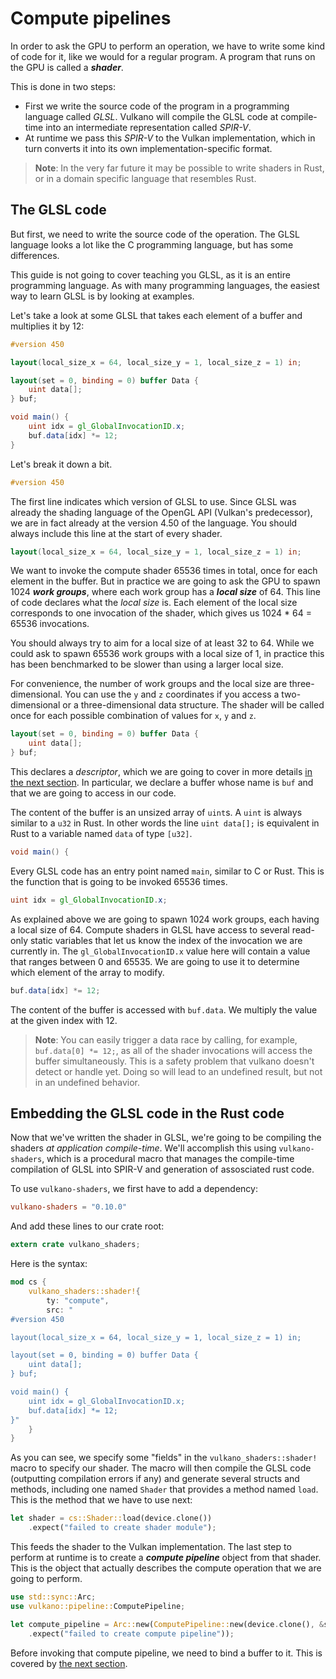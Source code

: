 # Compute pipelines

In order to ask the GPU to perform an operation, we have to write some kind of code for it, like we
would for a regular program. A program that runs on the GPU is called a ***shader***.

This is done in two steps:

- First we write the source code of the program in a programming language called *GLSL*. Vulkano
  will compile the GLSL code at compile-time into an intermediate representation called *SPIR-V*.
- At runtime we pass this *SPIR-V* to the Vulkan implementation, which in turn converts it into
  its own implementation-specific format.

<center><object data="/guide-compute-pipeline-1.svg"></object></center>

> **Note**: In the very far future it may be possible to write shaders in Rust, or in a
> domain specific language that resembles Rust.

## The GLSL code

But first, we need to write the source code of the operation. The GLSL language looks a lot like
the C programming language, but has some differences.

This guide is not going to cover teaching you GLSL, as it is an entire programming language. As with 
many programming languages, the easiest way to learn GLSL is by looking at examples.

Let's take a look at some GLSL that takes each element of a buffer and multiplies it by 12:

```glsl
#version 450

layout(local_size_x = 64, local_size_y = 1, local_size_z = 1) in;

layout(set = 0, binding = 0) buffer Data {
    uint data[];
} buf;

void main() {
    uint idx = gl_GlobalInvocationID.x;
    buf.data[idx] *= 12;
}
```

Let's break it down a bit.

```glsl
#version 450
```

The first line indicates which version of GLSL to use. Since GLSL was already the shading language
of the OpenGL API (Vulkan's predecessor), we are in fact already at the version 4.50 of the
language. You should always include this line at the start of every shader.

```glsl
layout(local_size_x = 64, local_size_y = 1, local_size_z = 1) in;
```

We want to invoke the compute shader 65536 times in total, once for each element in the buffer.
But in practice we are going to ask the GPU to spawn 1024 ***work groups***, where each work group
has a ***local size*** of 64. This line of code declares what the *local size* is. Each element of
the local size corresponds to one invocation of the shader, which gives us 1024 * 64 = 65536
invocations.

You should always try to aim for a local size of at least 32 to 64. While we could ask to spawn
65536 work groups with a local size of 1, in practice this has been benchmarked to be slower than
using a larger local size.

For convenience, the number of work groups and the local size are three-dimensional. You can use
the `y` and `z` coordinates if you access a two-dimensional or a three-dimensional data structure.
The shader will be called once for each possible combination of values for `x`, `y` and `z`.

```glsl
layout(set = 0, binding = 0) buffer Data {
    uint data[];
} buf;
```

This declares a *descriptor*, which we are going to cover in more details [in the next
section](/guide/descriptor-sets). In particular, we declare a buffer whose name is `buf` and that
we are going to access in our code.

The content of the buffer is an unsized array of `uint`s. A `uint` is always similar to a `u32`
in Rust. In other words the line `uint data[];` is equivalent in Rust to a variable named `data`
of type `[u32]`.

```glsl
void main() {
```

Every GLSL code has an entry point named `main`, similar to C or Rust. This is the function that
is going to be invoked 65536 times.

```glsl
uint idx = gl_GlobalInvocationID.x;
```

As explained above we are going to spawn 1024 work groups, each having a local size of 64. Compute
shaders in GLSL have access to several read-only static variables that let us know the index of
the invocation we are currently in. The `gl_GlobalInvocationID.x` value here will contain a value
that ranges between 0 and 65535. We are going to use it to determine which element of the array
to modify.

```glsl
buf.data[idx] *= 12;
```

The content of the buffer is accessed with `buf.data`. We multiply the value at the given index
with 12.

> **Note**: You can easily trigger a data race by calling, for example, `buf.data[0] *= 12;`, as all
> of the shader invocations will access the buffer simultaneously. This is a safety problem that
> vulkano doesn't detect or handle yet. Doing so will lead to an undefined result, but not in an
> undefined behavior.

## Embedding the GLSL code in the Rust code

Now that we've written the shader in GLSL, we're going to be compiling the shaders *at 
application compile-time*. We'll accomplish this using `vulkano-shaders`, which is a procedural macro that manages the compile-time compilation of GLSL into SPIR-V and generation of assosciated rust code.

To use `vulkano-shaders`, we first have to add a dependency:

```toml
vulkano-shaders = "0.10.0"
```

And add these lines to our crate root:

```rust
extern crate vulkano_shaders;
```

Here is the syntax:

```rust
mod cs {
    vulkano_shaders::shader!{
        ty: "compute",
        src: "
#version 450

layout(local_size_x = 64, local_size_y = 1, local_size_z = 1) in;

layout(set = 0, binding = 0) buffer Data {
    uint data[];
} buf;

void main() {
    uint idx = gl_GlobalInvocationID.x;
    buf.data[idx] *= 12;
}"
    }
}
```

As you can see, we specify some "fields" in the `vulkano_shaders::shader!` macro to specify our shader.
The macro will then compile the GLSL code (outputting compilation errors if any) and generate several structs and methods, including one named `Shader` that provides a method named `load`.
This is the method that we have to use next:

```rust
let shader = cs::Shader::load(device.clone())
    .expect("failed to create shader module");
```

This feeds the shader to the Vulkan implementation. The last step to perform at runtime is to
create a ***compute pipeline*** object from that shader. This is the object that actually describes
the compute operation that we are going to perform.

```rust
use std::sync::Arc;
use vulkano::pipeline::ComputePipeline;

let compute_pipeline = Arc::new(ComputePipeline::new(device.clone(), &shader.main_entry_point(), &())
    .expect("failed to create compute pipeline"));
```

Before invoking that compute pipeline, we need to bind a buffer to it. This is covered by [the
next section](/guide/descriptor-sets).
